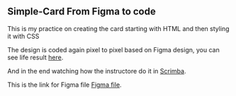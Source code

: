 ## Simple-Card From Figma to code

This is my practice on creating the card starting with HTML and then styling it with CSS

The design is coded again pixel to pixel based on Figma design, you can see life result [here](https://amminn.github.io/Simple-Card/).

And in the end watching how the instructore do it in [Scrimba](https://scrimba.com/).

This is the link for Figma file [Figma file](https://www.figma.com/file/wzAjc1CgGZ0o2S3X9xRaBP/A-Simple-Card).


